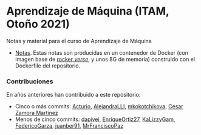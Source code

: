 # Aprendizaje de Máquina (ITAM, Otoño 2021)

Notas y material para el curso de Aprendizaje de Máquina

- [Notas](https://aprendizaje-maquina-2021-mcd.netlify.app/). Estas notas son producidas
en un contenedor de Docker (con imagen base de [rocker *verse*](https://www.rocker-project.org), y unos
8G de memoria) construido con el Dockerfile del repositorio. 

### Contribuciones

En años anteriores han contribuido a este repositorio:

- Cinco o más commits: [Acturio](https://github.com/Acturio), [AlejandraLLI](https://github.com/AlejandraLLI), [mkokotchikova](https://github.com/mkokotchikova), [Cesar Zamora Martinez](https://github.com/czammar)
- Menos de cinco commits: [dapivei](https://github.com/dapivei), [EnriqueOrtiz27](https://github.com/EnriqueOrtiz27), [KaLizzyGam](https://github.com/KaLizzyGam), [FedericoGarza](https://github.com/FedericoGarza), [juanber91](https://github.com/juanber91), [MrFranciscoPaz](https://github.com/MrFranciscoPaz)
